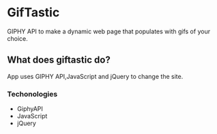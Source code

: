 # GifTastic

GIPHY API to make a dynamic web page that populates with gifs of your choice. 

## What does giftastic do?

App uses GIPHY API,JavaScript and jQuery to change the site.

### Techonologies

* GiphyAPI
* JavaScript
* jQuery
